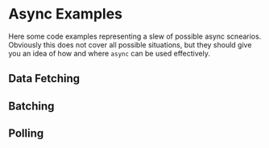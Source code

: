 # Async Examples

Here some code examples representing a slew of possible async scnearios. Obviously this does not cover all possible situations, but they should give you an idea of how and where `async` can be used effectively.

## Data Fetching

## Batching

## Polling
